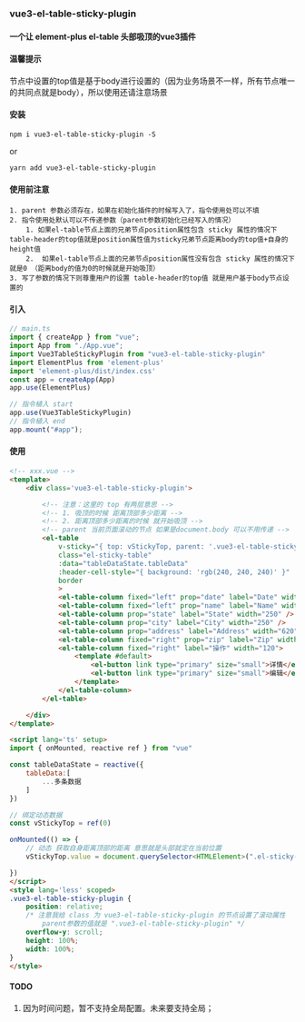 ### vue3-el-table-sticky-plugin 

#### 一个让 element-plus el-table 头部吸顶的vue3插件

#### 温馨提示
 节点中设置的top值是基于body进行设置的（因为业务场景不一样，所有节点唯一的共同点就是body），所以使用还请注意场景

#### 安装
```npm
npm i vue3-el-table-sticky-plugin -S
```
or
```npm
yarn add vue3-el-table-sticky-plugin
```

#### 使用前注意
    1. parent 参数必须存在，如果在初始化插件的时候写入了，指令使用处可以不填
    2. 指令使用处默认可以不传递参数（parent参数初始化已经写入的情况）
        1. 如果el-table节点上面的兄弟节点position属性包含 sticky 属性的情况下 table-header的top值就是position属性值为sticky兄弟节点距离body的top值+自身的height值
        2.  如果el-table节点上面的兄弟节点position属性没有包含 sticky 属性的情况下 就是0 （距离body的值为0的时候就是开始吸顶）
    3. 写了参数的情况下则尊重用户的设置 table-header的top值 就是用户基于body节点设置的

#### 引入
```ts
// main.ts
import { createApp } from "vue";
import App from "./App.vue";
import Vue3TableStickyPlugin from "vue3-el-table-sticky-plugin"
import ElementPlus from 'element-plus'
import 'element-plus/dist/index.css'
const app = createApp(App)
app.use(ElementPlus)

// 指令植入 start
app.use(Vue3TableStickyPlugin)
// 指令植入 end
app.mount("#app");

```
#### 使用
```html
<!-- xxx.vue -->
<template>
    <div class='vue3-el-table-sticky-plugin'>

        <!-- 注意：这里的 top 有两层意思 -->
        <!-- 1. 吸顶的时候 距离顶部多少距离 -->
        <!-- 2. 距离顶部多少距离的时候 就开始吸顶 -->
        <!-- parent 当前页面滚动的节点 如果是document.body 可以不用传递 -->
        <el-table 
            v-sticky="{ top: vStickyTop, parent: '.vue3-el-table-sticky-plugin' }" 
            class="el-sticky-table" 
            :data="tableDataState.tableData"
            :header-cell-style="{ background: 'rgb(240, 240, 240)' }" 
            border
            >
            <el-table-column fixed="left" prop="date" label="Date" width="150" />
            <el-table-column fixed="left" prop="name" label="Name" width="250" />
            <el-table-column prop="state" label="State" width="250" />
            <el-table-column prop="city" label="City" width="250" />
            <el-table-column prop="address" label="Address" width="620" />
            <el-table-column fixed="right" prop="zip" label="Zip" width="120" />
            <el-table-column fixed="right" label="操作" width="120">
                <template #default>
                    <el-button link type="primary" size="small">详情</el-button>
                    <el-button link type="primary" size="small">编辑</el-button>
                </template>
            </el-table-column>
        </el-table>

    </div>
</template>

<script lang='ts' setup>
import { onMounted, reactive ref } from "vue"

const tableDataState = reactive({
    tableData:[
        ...多条数据
    ]
})

// 绑定动态数据
const vStickyTop = ref(0)

onMounted(() => {
    // 动态 获取自身距离顶部的距离 意思就是头部就定在当前位置
    vStickyTop.value = document.querySelector<HTMLElement>(".el-sticky-table")?.getBoundingClientRect().top || 0

})
</script>
<style lang='less' scoped>
.vue3-el-table-sticky-plugin {
    position: relative;
    /* 注意我给 class 为 vue3-el-table-sticky-plugin 的节点设置了滚动属性 
        parent参数的值就是 ".vue3-el-table-sticky-plugin" */
    overflow-y: scroll;
    height: 100%;
    width: 100%;
}
</style>
```
#### TODO
1. 因为时间问题，暂不支持全局配置。未来要支持全局；



